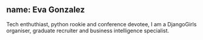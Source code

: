 name: Eva Gonzalez
---
Tech enthuthiast, python rookie and conference devotee, I am a DjangoGirls organiser, graduate recruiter and business intelligence specialist.